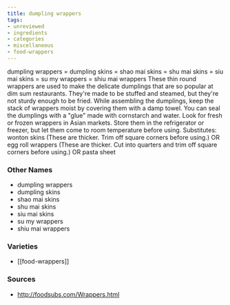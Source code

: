 ```yaml
---
title: dumpling wrappers
tags:
- unreviewed
- ingredients
- categories
- miscellaneous
- food-wrappers
---
```

dumpling wrappers = dumpling skins = shao mai skins = shu mai skins = siu mai skins = su my wrappers = shiu mai wrappers These thin round wrappers are used to make the delicate dumplings that are so popular at dim sum restaurants. They're made to be stuffed and steamed, but they're not sturdy enough to be fried. While assembling the dumplings, keep the stack of wrappers moist by covering them with a damp towel. You can seal the dumplings with a "glue" made with cornstarch and water. Look for fresh or frozen wrappers in Asian markets. Store them in the refrigerator or freezer, but let them come to room temperature before using. Substitutes: wonton skins (These are thicker. Trim off square corners before using.) OR egg roll wrappers (These are thicker. Cut into quarters and trim off square corners before using.) OR pasta sheet

### Other Names

* dumpling wrappers
* dumpling skins
* shao mai skins
* shu mai skins
* siu mai skins
* su my wrappers
* shiu mai wrappers

### Varieties

* [[food-wrappers]]

### Sources
* http://foodsubs.com/Wrappers.html

